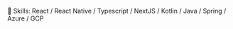 🌱 Skills: React / React Native / Typescript / NextJS / Kotlin / Java / Spring / Azure / GCP

<!---
a1603169/a1603169 is a ✨ special ✨ repository because its `README.md` (this file) appears on your GitHub profile.
You can click the Preview link to take a look at your changes.
--->
